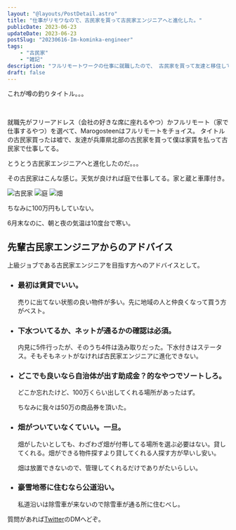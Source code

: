 ```yaml
---
layout: "@layouts/PostDetail.astro"
title: "仕事がリモワなので、古民家を買って古民家エンジニアへと進化した。"
publicDate: 2023-06-23
updateDate: 2023-06-23
postSlug: "20230616-Im-kominka-engineer"
tags: 
    - "古民家"
    - "雑記"
description: "フルリモートワークの仕事に就職したので、 古民家を買って友達と移住して古民家エンジニアへと進化した。"
draft: false
---
```


これが噂の釣りタイトル。。。

<br>

就職先がフリーアドレス（会社の好きな席に座れるやつ）かフルリモート（家で仕事するやつ）を選べて、Marogosteenはフルリモートをチョイス。
タイトルの古民家買ったは嘘で、友達が兵庫県北部の古民家を買って僕は家賃を払って古民家で仕事してる。

とうとう古民家エンジニアへと進化したのだ。。。

その古民家はこんな感じ。天気が良ければ庭で仕事してる。家と蔵と車庫付き。

![古民家](https://storage.googleapis.com/marogosteen-pages-storage/2023/kominka-house.png)
![庭](https://storage.googleapis.com/marogosteen-pages-storage/2023/kominka-niwa.png)
![畑](https://storage.googleapis.com/marogosteen-pages-storage/2023/kominka-hatake.png)

ちなみに100万円もしていない。

6月末なのに、朝と夜の気温は10度台で寒い。

## 先輩古民家エンジニアからのアドバイス

上級ジョブである古民家エンジニアを目指す方へのアドバイスとして。

- ### 最初は賃貸でいい。

    売りに出てない状態の良い物件が多い。先に地域の人と仲良くなって買う方がベスト。

- ### 下水ついてるか、ネットが通るかの確認は必須。

    内見に5件行ったが、そのうち4件は汲み取りだった。下水付きはステータス。そもそもネットがなければ古民家エンジニアに進化できない。

- ### どこでも良いなら自治体が出す助成金？的なやつでソートしろ。

    どこか忘れたけど、100万くらい出してくれる場所があったはず。

    ちなみに我々は50万の商品券を頂いた。

- ### 畑がついていなくていい。一旦。

    畑がしたいとしても、わざわざ畑が付帯してる場所を選ぶ必要はない。貸してくれる。畑ができる物件探すより貸してくれる人探す方が早いし安い。

    畑は放置できないので、管理してくれるだけでありがたいらしい。

- ### 豪雪地帯に住むなら公道沿い。

    私道沿いは除雪車が来ないので除雪車が通る所に住むべし。

質問があれば[Twitter](https://twitter.com/marogosteen)のDMへどぞ。